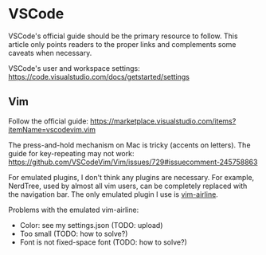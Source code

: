 # VSCode

VSCode's official guide should be the primary resource to follow. This article only points readers to the proper links and complements some caveats when necessary.

VSCode's user and workspace settings: https://code.visualstudio.com/docs/getstarted/settings

## Vim

Follow the official guide: https://marketplace.visualstudio.com/items?itemName=vscodevim.vim

The press-and-hold mechanism on Mac is tricky (accents on letters). The guide for key-repeating may not work: https://github.com/VSCodeVim/Vim/issues/729#issuecomment-245758863

For emulated plugins, I don't think any plugins are necessary. For example, NerdTree, used by almost all vim users, can be completely replaced with the navigation bar. The only emulated plugin I use is [vim-airline](https://marketplace.visualstudio.com/items?itemName=vscodevim.vim#vim-airline).

Problems with the emulated vim-airline:

- Color: see my settings.json (TODO: upload)
- Too small (TODO: how to solve?)
- Font is not fixed-space font (TODO: how to solve?)



